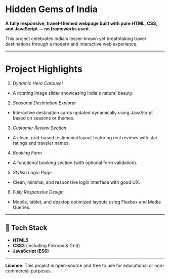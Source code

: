 # Hidden Gems of India

**A fully responsive, travel-themed webpage built with pure HTML, CSS, and JavaScript — no frameworks used.**

This project celebrates India's lesser-known yet breathtaking travel destinations through a modern and interactive web experience.

---

# Project Highlights

1.  *Dynamic Hero Carousel*  
   - A rotating image slider showcasing India's natural beauty.

2.  *Seasonal Destination Explorer* 
   - Interactive destination cards updated dynamically using JavaScript based on seasons or themes.

3.  *Customer Review Section* 
   - A clean, grid-based testimonial layout featuring real reviews with star ratings and traveler names.

4.  *Booking Form*  
   - A functional booking section (with optional form validation).

5.  *Stylish Login Page*
   - Clean, minimal, and responsive login interface with good UX.

6.  *Fully Responsive Design* 
   - Mobile, tablet, and desktop optimized layouts using Flexbox and Media Queries.

---

## 🧪 Tech Stack

- **HTML5**
- **CSS3** (including Flexbox & Grid)
- **JavaScript (ES6)**

---
**License**:
This project is open-source and free to use for educational or non-commercial purposes.

